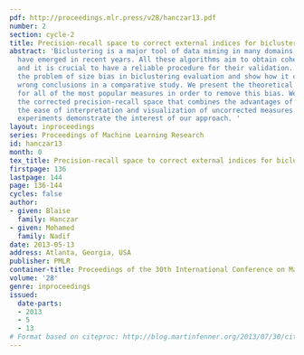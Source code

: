```yaml
---
pdf: http://proceedings.mlr.press/v28/hanczar13.pdf
number: 2
section: cycle-2
title: Precision-recall space to correct external indices for biclustering
abstract: 'Biclustering is a major tool of data mining in many domains and many algorithms
  have emerged in recent years. All these algorithms aim to obtain coherent biclusters
  and it is crucial to have a reliable procedure for their validation. We point out
  the problem of size bias in biclustering evaluation and show how it can lead to
  wrong conclusions in a comparative study. We present the theoretical corrections
  for all of the most popular measures in order to remove this bias. We introduce
  the corrected precision-recall space that combines the advantages of corrected measures,
  the ease of interpretation and visualization of uncorrected measures. Numerical
  experiments demonstrate the interest of our approach. '
layout: inproceedings
series: Proceedings of Machine Learning Research
id: hanczar13
month: 0
tex_title: Precision-recall space to correct external indices for biclustering
firstpage: 136
lastpage: 144
page: 136-144
cycles: false
author:
- given: Blaise
  family: Hanczar
- given: Mohamed
  family: Nadif
date: 2013-05-13
address: Atlanta, Georgia, USA
publisher: PMLR
container-title: Proceedings of the 30th International Conference on Machine Learning
volume: '28'
genre: inproceedings
issued:
  date-parts:
  - 2013
  - 5
  - 13
# Format based on citeproc: http://blog.martinfenner.org/2013/07/30/citeproc-yaml-for-bibliographies/
---
```

